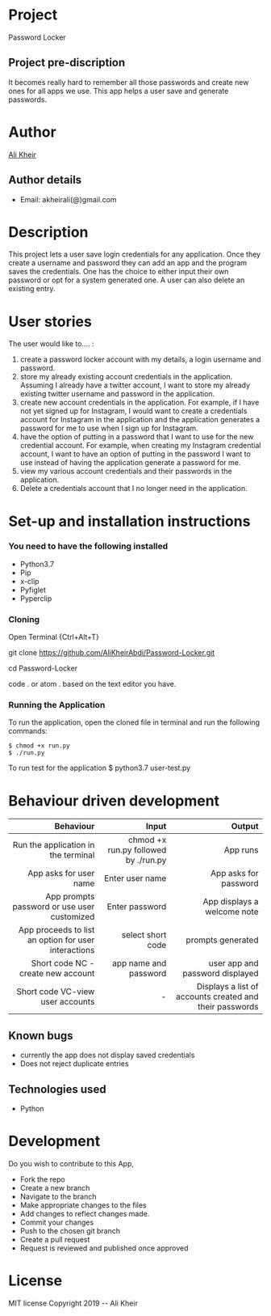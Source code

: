 # Project
Password Locker

## Project pre-discription
It becomes really hard to remember all those passwords and create new ones for all apps we use.
This app helps a user save and generate passwords.
# Author
[Ali Kheir](https://github.com/AliKheirAbdi)

## Author details
* Email: akheirali(@)gmail.com

# Description 
This project lets a user save login credentials for any application.
Once they create a username and password they can add an app and the program saves the credentials.
One has the choice to either input their own password or opt for a system generated one.
A user can also delete an existing entry.
# User stories
The user would like to.... :

1) create a password locker account with my details, a login username and password.
2) store my already existing account credentials in the application. Assuming I already have a twitter account, I want to store my already existing twitter username and password in the application.
3) create new account credentials in the application. For example, if I have not yet signed up for Instagram, I would want to create a credentials account for Instagram in the application and the application generates a password for me to use when I sign up for Instagram.
4) have the option of putting in a password that I want to use for the new credential account. For example, when creating my Instagram credential account, I want to have an option of putting in the password I want to use instead of having the application generate a password for me.
5) view my various account credentials and their passwords in the application.
6) Delete a credentials account that I no longer need in the application.
# Set-up and installation instructions
 ### You need to have the following installed
  * Python3.7
  * Pip
  * x-clip
  * Pyfiglet
  * Pyperclip
  
 ### Cloning
 
Open Terminal {Ctrl+Alt+T}

git clone https://github.com/AliKheirAbdi/Password-Locker.git

cd Password-Locker

code . or atom . based on the text editor you have.
 ### Running the Application
  To run the application, open the cloned file in terminal and run the following commands:

    $ chmod +x run.py
    $ ./run.py
  To run test for the application $ python3.7 user-test.py
# Behaviour driven development
| Behaviour                          | Input                               | Output  |
| ---:                               | ---:                                | ---:    |
| Run the application in the terminal| chmod +x run.py followed by ./run.py | App runs |
| App asks for user name             | Enter user name | App asks for password |
| App prompts password or use user customized| Enter password | App displays a welcome note |
| App proceeds to list an option for user interactions| select short code | prompts generated |
| Short code NC - create new account | app name and password | user app and password displayed |
| Short code VC-view user accounts | - | Displays a list of accounts created and their passwords|| Short code DEL - delete accounts | account and password of app to be deleted| deletes app | 

## Known bugs
- currently the app does not display saved credentials
- Does not reject duplicate entries

## Technologies used
* Python

# Development
Do you wish to contribute to this App,
* Fork the repo
* Create a new branch 
* Navigate to the branch
* Make appropriate changes to the files
* Add changes to reflect changes made.
* Commit your changes
* Push to the chosen git branch
* Create a pull request
* Request is reviewed and published once approved

# License
MIT license
Copyright 2019 -- Ali Kheir
